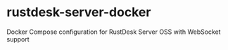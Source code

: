 # rustdesk-server-docker
Docker Compose configuration for RustDesk Server OSS with WebSocket support
